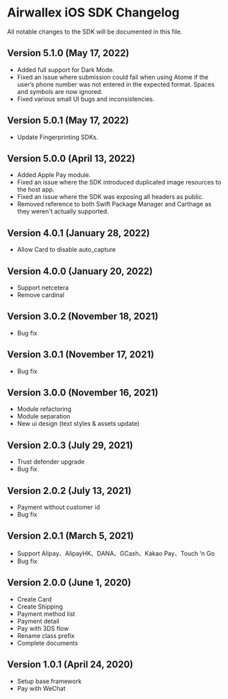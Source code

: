 # Airwallex iOS SDK Changelog
All notable changes to the SDK will be documented in this file.

## Version 5.1.0 (May 17, 2022)
- Added full support for Dark Mode.
- Fixed an issue where submission could fail when using Atome if the user’s phone number was not entered in the expected format. Spaces and symbols are now ignored.
- Fixed various small UI bugs and inconsistencies.

## Version 5.0.1 (May 17, 2022)
- Update Fingerprinting SDKs.

## Version 5.0.0 (April 13, 2022)
- Added Apple Pay module.
- Fixed an issue where the SDK introduced duplicated image resources to the host app.
- Fixed an issue where the SDK was exposing all headers as public.
- Removed reference to both Swift Package Manager and Carthage as they weren't actually supported.

## Version 4.0.1 (January 28, 2022)
- Allow Card to disable auto_capture

## Version 4.0.0 (January 20, 2022)
- Support netcetera
- Remove cardinal

## Version 3.0.2 (November 18, 2021)
- Bug fix

## Version 3.0.1 (November 17, 2021)
- Bug fix

## Version 3.0.0 (November 16, 2021)
- Module refactoring
- Module separation
- New ui design (text styles & assets update)

## Version 2.0.3 (July 29, 2021)
- Trust defender upgrade
- Bug fix

## Version 2.0.2 (July 13, 2021)
- Payment without customer id
- Bug fix

## Version 2.0.1 (March 5, 2021)
- Support Alipay、AlipayHK、DANA、GCash、Kakao Pay、Touch ‘n Go
- Bug fix

## Version 2.0.0 (June 1, 2020)
- Create Card
- Create Shipping
- Payment method list
- Payment detail
- Pay with 3DS flow
- Rename class prefix
- Complete documents

## Version 1.0.1 (April 24, 2020)
- Setup base framework
- Pay with WeChat
